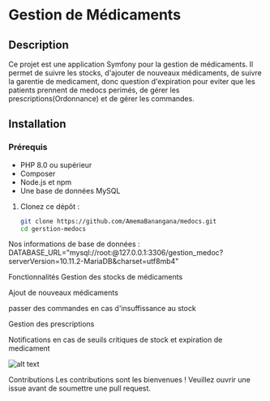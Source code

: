 # Gestion de Médicaments

## Description
Ce projet est une application Symfony pour la gestion de médicaments. Il permet de suivre les stocks, d'ajouter de nouveaux médicaments, de suivre la garentie de medicament, donc question d'expiration pour eviter que les patients prennent de medocs perimés, de gérer les prescriptions(Ordonnance) et de gérer les commandes.

 ## Installation
 ### Prérequis
- PHP 8.0 ou supérieur
- Composer
- Node.js et npm
- Une base de données MySQL

1. Clonez ce dépôt :
   ```sh
   git clone https://github.com/AmemaBanangana/medocs.git
   cd gerstion-medocs
Nos informations de base de données :
DATABASE_URL="mysql://root:@127.0.0.1:3306/gestion_medoc?serverVersion=10.11.2-MariaDB&charset=utf8mb4"

Fonctionnalités
Gestion des stocks de médicaments

Ajout de nouveaux médicaments

passer des commandes en cas d'insuffissance au stock

Gestion des prescriptions

Notifications en cas de seuils critiques de stock et expiration de medicament

![alt text](image.png)


Contributions
Les contributions sont les bienvenues ! Veuillez ouvrir une issue avant de soumettre une pull request.